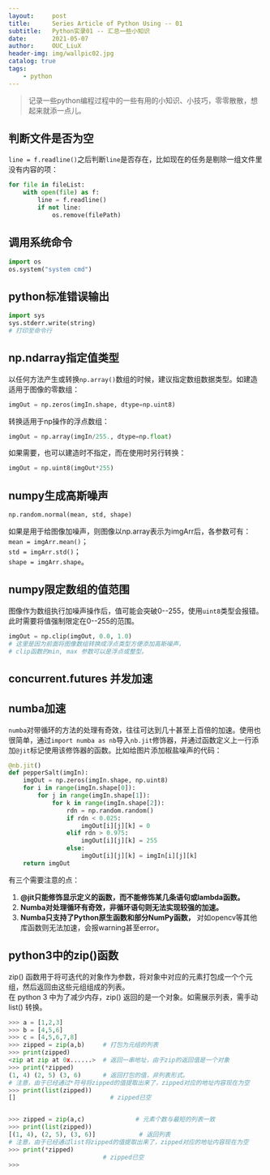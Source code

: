 ```yaml
---
layout:     post
title:      Series Article of Python Using -- 01
subtitle:   Python实录01 -- 汇总一些小知识         
date:       2021-05-07
author:     OUC_LiuX
header-img: img/wallpic02.jpg
catalog: true
tags:
    - python   
---
```


<head>
    <script src="https://cdn.mathjax.org/mathjax/latest/MathJax.js?config=TeX-AMS-MML_HTMLorMML" type="text/javascript"></script>
    <script type="text/x-mathjax-config">
        MathJax.Hub.Config({
            tex2jax: {
            skipTags: ['script', 'noscript', 'style', 'textarea', 'pre'],
            inlineMath: [['$','$']]
            }
        });
    </script>
</head>   

> 记录一些python编程过程中的一些有用的小知识、小技巧，零零散散，想起来就添一点儿。     


## 判断文件是否为空     

`line = f.readline()`之后判断`line`是否存在，比如现在的任务是剔除一组文件里没有内容的项：     
```python     
for file in fileList:    
    with open(file) as f:    
        line = f.readline()
        if not line:     
            os.remove(filePath)
```   

## 调用系统命令     

```python    
import os 
os.system("system cmd")    
```   

## python标准错误输出   

```python
import sys
sys.stderr.write(string)
# 打印至命令行
```


## np.ndarray指定值类型     

以任何方法产生或转换`np.array()`数组的时候，建议指定数组数据类型。如建造适用于图像的零数组：    
```python   
imgOut = np.zeros(imgIn.shape, dtype=np.uint8)
```    
转换适用于np操作的浮点数组：     
```python    
imgOut = np.array(imgIn/255., dtype=np.float)
```    
如果需要，也可以建造时不指定，而在使用时另行转换：    
```python    
imgOut = np.uint8(imgOut*255)     
```    

## numpy生成高斯噪声      

```python    
np.random.normal(mean, std, shape)
```    
如果是用于给图像加噪声，则图像以np.array表示为imgArr后，各参数可有：    
`mean = imgArr.mean()`；     
`std = imgArr.std()`；     
`shape = imgArr.shape`。     


## numpy限定数组的值范围      

图像作为数组执行加噪声操作后，值可能会突破0--255，使用`uint8`类型会报错。此时需要将值强制限定在0--255的范围。     
```python    
imgOut = np.clip(imgOut, 0.0, 1.0)    
# 这里是因为前面将图像数组转换成浮点类型方便添加高斯噪声，     
# clip函数的min, max 参数可以是浮点或整型。     
```   


## concurrent.futures 并发加速     




## numba加速    

`numba`对带循环的方法的处理有奇效，往往可达到几十甚至上百倍的加速。使用也很简单，通过`import numba as nb`导入`nb.jit`修饰器，并通过函数定义上一行添加`@jit`标记使用该修饰器的函数。比如给图片添加椒盐噪声的代码：     
```python    
@nb.jit()
def pepperSalt(imgIn):
    imgOut = np.zeros(imgIn.shape, np.uint8)
    for i in range(imgIn.shape[0]):
        for j in range(imgIn.shape[1]):
            for k in range(imgIn.shape[2]):
                rdn = np.random.random()
                if rdn < 0.025:
                    imgOut[i][j][k] = 0
                elif rdn > 0.975:
                    imgOut[i][j][k] = 255
                else:
                    imgOut[i][j][k] = imgIn[i][j][k]
    return imgOut
```   


有三个需要注意的点：    
1. **@jit只能修饰显示定义的函数，而不能修饰某几条语句或lambda函数。**     
2. **Numba对处理循环有奇效，非循环语句则无法实现较强的加速。**      
3. **Numba只支持了Python原生函数和部分NumPy函数，** 对如opencv等其他库函数则无法加速，会报warning甚至error。     



## python3中的zip()函数     

zip() 函数用于将可迭代的对象作为参数，将对象中对应的元素打包成一个个元组，然后返回由这些元组组成的列表。    
在 python 3 中为了减少内存，zip() 返回的是一个对象。如需展示列表，需手动 list() 转换。


```python    
>>> a = [1,2,3]
>>> b = [4,5,6]
>>> c = [4,5,6,7,8]
>>> zipped = zip(a,b)     # 打包为元组的列表    
>>> print(zipped)         
<zip at zip at 0x......>  # 返回一串地址，由于zip的返回值是一个对象      
>>> print(*zipped)      
(1, 4) (2, 5) (3, 6)      # 返回打包的值，非列表形式。    
# 注意，由于已经通过*符号将zipped的值提取出来了，zipped对应的地址内容现在为空    
>>> print(list(zipped))     
[]                          # zipped已空     


>>> zipped = zip(a,c)              # 元素个数与最短的列表一致    
>>> print(list(zipped))     
[(1, 4), (2, 5), (3, 6)]            # 返回列表     
# 注意，由于已经通过list将zipped的值提取出来了，zipped对应的地址内容现在为空
>>> print(*zipped)     
                          # zipped已空     
>>>     
```    
